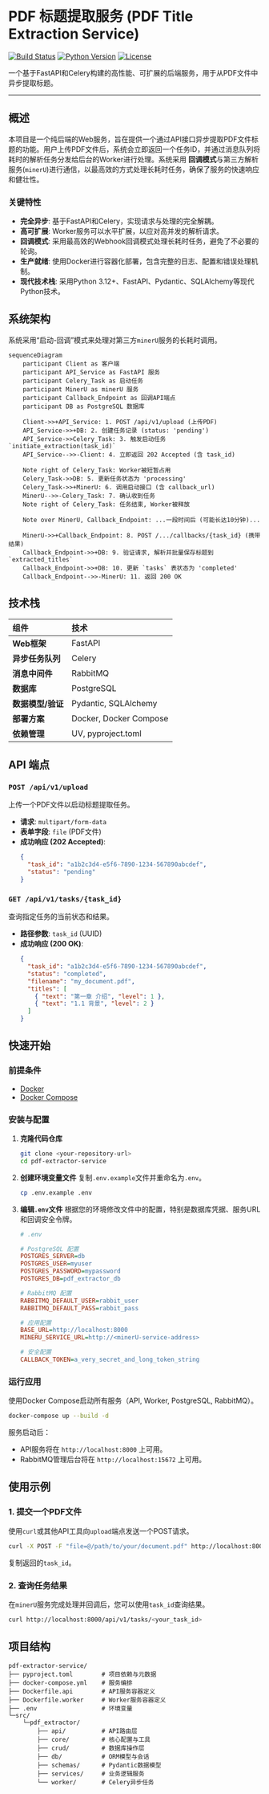 # PDF 标题提取服务 (PDF Title Extraction Service)

[![Build Status](https://img.shields.io/badge/build-passing-brightgreen)](https://shields.io/)
[![Python Version](https://img.shields.io/badge/python-3.12+-blue)](https://shields.io/)
[![License](https://img.shields.io/badge/license-MIT-green)](https://shields.io/)

一个基于FastAPI和Celery构建的高性能、可扩展的后端服务，用于从PDF文件中异步提取标题。

---

## 概述

本项目是一个纯后端的Web服务，旨在提供一个通过API接口异步提取PDF文件标题的功能。用户上传PDF文件后，系统会立即返回一个任务ID，并通过消息队列将耗时的解析任务分发给后台的Worker进行处理。系统采用
**回调模式**与第三方解析服务(`minerU`)进行通信，以最高效的方式处理长耗时任务，确保了服务的快速响应和健壮性。

### 关键特性

- **完全异步**: 基于FastAPI和Celery，实现请求与处理的完全解耦。
- **高可扩展**: Worker服务可以水平扩展，以应对高并发的解析请求。
- **回调模式**: 采用最高效的Webhook回调模式处理长耗时任务，避免了不必要的轮询。
- **生产就绪**: 使用Docker进行容器化部署，包含完整的日志、配置和错误处理机制。
- **现代技术栈**: 采用Python 3.12+、FastAPI、Pydantic、SQLAlchemy等现代Python技术。

## 系统架构

系统采用“启动-回调”模式来处理对第三方`minerU`服务的长耗时调用。

```mermaid
sequenceDiagram
    participant Client as 客户端
    participant API_Service as FastAPI 服务
    participant Celery_Task as 启动任务
    participant MinerU as minerU 服务
    participant Callback_Endpoint as 回调API端点
    participant DB as PostgreSQL 数据库

    Client->>+API_Service: 1. POST /api/v1/upload (上传PDF)
    API_Service->>+DB: 2. 创建任务记录 (status: 'pending')
    API_Service->>Celery_Task: 3. 触发启动任务 `initiate_extraction(task_id)`
    API_Service-->>-Client: 4. 立即返回 202 Accepted (含 task_id)

    Note right of Celery_Task: Worker被短暂占用
    Celery_Task->>DB: 5. 更新任务状态为 'processing'
    Celery_Task->>+MinerU: 6. 调用启动接口 (含 callback_url)
    MinerU-->>-Celery_Task: 7. 确认收到任务
    Note right of Celery_Task: 任务结束, Worker被释放

    Note over MinerU, Callback_Endpoint: ...一段时间后 (可能长达10分钟)...

    MinerU->>+Callback_Endpoint: 8. POST /.../callbacks/{task_id} (携带结果)
    Callback_Endpoint->>+DB: 9. 验证请求, 解析并批量保存标题到 `extracted_titles`
    Callback_Endpoint->>+DB: 10. 更新 `tasks` 表状态为 'completed'
    Callback_Endpoint-->>-MinerU: 11. 返回 200 OK
```

## 技术栈

| 组件 | 技术 |
| :--- | :--- |
| **Web框架** | FastAPI |
| **异步任务队列** | Celery |
| **消息中间件** | RabbitMQ |
| **数据库** | PostgreSQL |
| **数据模型/验证** | Pydantic, SQLAlchemy |
| **部署方案** | Docker, Docker Compose |
| **依赖管理** | UV, pyproject.toml |

## API 端点

### `POST /api/v1/upload`

上传一个PDF文件以启动标题提取任务。

- **请求**: `multipart/form-data`
- **表单字段**: `file` (PDF文件)
- **成功响应 (202 Accepted)**:
  ```json
  {
    "task_id": "a1b2c3d4-e5f6-7890-1234-567890abcdef",
    "status": "pending"
  }
  ```

### `GET /api/v1/tasks/{task_id}`

查询指定任务的当前状态和结果。

- **路径参数**: `task_id` (UUID)
- **成功响应 (200 OK)**:
  ```json
  {
    "task_id": "a1b2c3d4-e5f6-7890-1234-567890abcdef",
    "status": "completed",
    "filename": "my_document.pdf",
    "titles": [
      { "text": "第一章 介绍", "level": 1 },
      { "text": "1.1 背景", "level": 2 }
    ]
  }
  ```

## 快速开始

### 前提条件

- [Docker](https://www.docker.com/get-started)
- [Docker Compose](https://docs.docker.com/compose/install/)

### 安装与配置

1. **克隆代码仓库**
   ```bash
   git clone <your-repository-url>
   cd pdf-extractor-service
   ```

2. **创建环境变量文件**
   复制`.env.example`文件并重命名为`.env`。
   ```bash
   cp .env.example .env
   ```

3. **编辑`.env`文件**
   根据您的环境修改文件中的配置，特别是数据库凭据、服务URL和回调安全令牌。

   ```ini
   # .env

   # PostgreSQL 配置
   POSTGRES_SERVER=db
   POSTGRES_USER=myuser
   POSTGRES_PASSWORD=mypassword
   POSTGRES_DB=pdf_extractor_db

   # RabbitMQ 配置
   RABBITMQ_DEFAULT_USER=rabbit_user
   RABBITMQ_DEFAULT_PASS=rabbit_pass

   # 应用配置
   BASE_URL=http://localhost:8000
   MINERU_SERVICE_URL=http://<minerU-service-address>

   # 安全配置
   CALLBACK_TOKEN=a_very_secret_and_long_token_string
   ```

### 运行应用

使用Docker Compose启动所有服务（API, Worker, PostgreSQL, RabbitMQ）。

```bash
docker-compose up --build -d
```

服务启动后：

- API服务将在 `http://localhost:8000` 上可用。
- RabbitMQ管理后台将在 `http://localhost:15672` 上可用。

## 使用示例

### 1. 提交一个PDF文件

使用`curl`或其他API工具向`upload`端点发送一个POST请求。

```bash
curl -X POST -F "file=@/path/to/your/document.pdf" http://localhost:8000/api/v1/upload
```

复制返回的`task_id`。

### 2. 查询任务结果

在`minerU`服务完成处理并回调后，您可以使用`task_id`查询结果。

```bash
curl http://localhost:8000/api/v1/tasks/<your_task_id>
```

## 项目结构

```
pdf-extractor-service/
├── pyproject.toml        # 项目依赖与元数据
├── docker-compose.yml    # 服务编排
├── Dockerfile.api        # API服务容器定义
├── Dockerfile.worker     # Worker服务容器定义
├── .env                  # 环境变量
└─src/
    └─pdf_extractor/
        ├── api/          # API路由层
        ├── core/         # 核心配置与工具
        ├── crud/         # 数据库操作层
        ├── db/           # ORM模型与会话
        ├── schemas/      # Pydantic数据模型
        ├── services/     # 业务逻辑服务
        └── worker/       # Celery异步任务
```